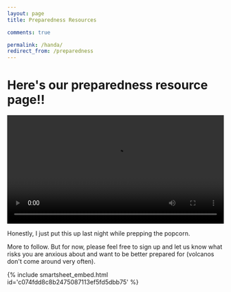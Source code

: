 ```yaml
---
layout: page
title: Preparedness Resources

comments: true

permalink: /handa/
redirect_from: /preparedness
---
```


# Here's our preparedness resource page!!

<div class="video-content" height="100vh">
  <video
    width="100%" 
    height= auto
    max-height= "100%"
    frameborder="0" 
    controls 
    allowfullscreen>
    Your browser does not have a video player.
    <source src="/assets/video/tara-na.mp4" type="video/mp4"/>
  </video>
</div>

Honestly, I just put this up last night while prepping the popcorn.

More to follow.  But for now, please feel free to sign up and let us know what risks you are anxious about and want to be better prepared for (volcanos don't come around very often).

{% include smartsheet_embed.html id='c074fdd8c8b2475087113ef5fd5dbb75' %}

